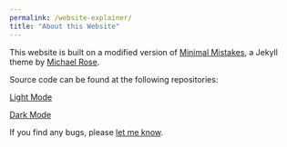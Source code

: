 ```yaml
---
permalink: /website-explainer/
title: "About this Website"
---
```


This website is  built on a modified version of [Minimal Mistakes](https://mmistakes.github.io/minimal-mistakes/about/), a Jekyll theme by [Michael Rose](https://mademistakes.com/). 

Source code can be found at the following repositories:

[Light Mode](https://github.com/danielrdowns/website)

[Dark Mode](https://github.com/danielrdowns/website-darkmode)

If you find any bugs, please [let me know](/contact/). 


